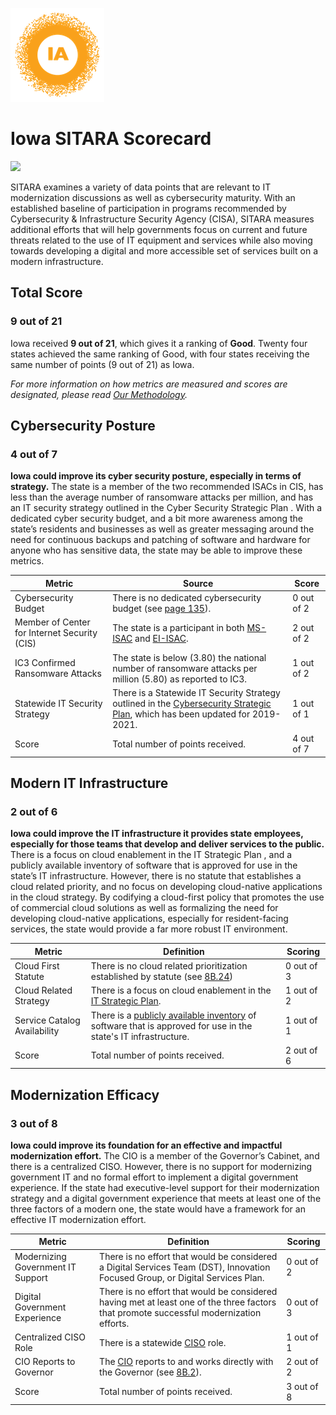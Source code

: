 ![image](https://github.com/internetassociation/SITARA/blob/main/Assets/IA_Mark.png)

# Iowa SITARA Scorecard

<img src="https://upload.wikimedia.org/wikipedia/commons/thumb/a/aa/Flag_of_Iowa.svg/640px-Flag_of_Iowa.svg.png" width="100" />

SITARA examines a variety of data points that are relevant to IT modernization discussions as well as cybersecurity maturity. With an established baseline of participation in programs recommended by Cybersecurity & Infrastructure Security Agency (CISA), SITARA measures additional efforts that will help governments focus on current and future threats related to the use of IT equipment and services while also moving towards developing a digital and more accessible set of services built on a modern infrastructure.

## Total Score

### 9 out of 21

Iowa received **9 out of 21**, which gives it a ranking of **Good**. Twenty four states achieved the same ranking of Good, with four states receiving the same number of points (9 out of 21) as Iowa.

*For more information on how metrics are measured and scores are designated, please read [Our Methodology](https://github.com/internetassociation/SITARA/blob/main/Data/Individual-Data/Our-Methodology.md).*

## Cybersecurity Posture

### 4 out of 7

**Iowa could improve its cyber security posture, especially in terms of strategy.** The state is a member of the two recommended ISACs in CIS, has less than the average number of ransomware attacks per million, and has an IT security strategy outlined in the Cyber Security Strategic Plan . With a dedicated cyber security budget, and a bit more awareness among the state’s residents and businesses as well as greater messaging around the need for continuous backups and patching of software and hardware for anyone who has sensitive data, the state may be able to improve these metrics.

Metric | Source | Score
--- | --- | ---
Cybersecurity Budget | There is no dedicated cybersecurity budget (see [page 135](https://dom.iowa.gov/sites/default/files/documents/2020/01/fy2021bbb_final_book.pdf)). | 0 out of 2
Member of Center for Internet Security (CIS) | The state is a participant in both [MS-ISAC](https://www.cisecurity.org/partners-state-government/) and [EI-ISAC](https://www.cisecurity.org/ei-isac/partners-ei-isac/). | 2 out of 2
IC3 Confirmed Ransomware Attacks | The state is below (3.80) the national number of ransomware attacks per million (5.80) as reported to IC3. | 1 out of 2
Statewide IT Security Strategy | There is a Statewide IT Security Strategy outlined in the [Cybersecurity Strategic Plan](https://iso.iowa.gov/sites/default/files/documents/2019/08/state_of_iowa_cybersecurity_strategic_plan_2019.pdf), which has been updated for 2019-2021. | 1 out of 1
Score | Total number of points received. | 4 out of 7

## Modern IT Infrastructure

### 2 out of 6

**Iowa could improve the IT infrastructure it provides state employees, especially for those teams that develop and deliver services to the public.** There is a focus on cloud enablement in the IT Strategic Plan , and a publicly available inventory of software that is approved for use in the state’s IT infrastructure. However, there is no statute that establishes a cloud related priority, and no focus on developing cloud-native applications in the cloud strategy. By codifying a cloud-first policy that promotes the use of commercial cloud solutions as well as formalizing the need for developing cloud-native applications, especially for resident-facing services, the state would provide a far more robust IT environment.

Metric | Definition | Scoring
--- | --- | ---
Cloud First Statute | There is no cloud related prioritization established by statute (see [8B.24](https://www.legis.iowa.gov/law/iowaCode/sections?codeChapter=8B)) | 0 out of 3
Cloud Related Strategy | There is a focus on cloud enablement in the [IT Strategic Plan](https://ocio.iowa.gov/strategic-plan). | 1 out of 2
Service Catalog Availability | There is a [publicly available inventory](https://iso.iowa.gov/services) of software that is approved for use in the state's IT infrastructure. | 1 out of 1
Score | Total number of points received. | 2 out of 6

## Modernization Efficacy

### 3 out of 8

**Iowa could improve its foundation for an effective and impactful modernization effort.** The CIO is a member of the Governor’s Cabinet, and there is a centralized CISO. However, there is no support for modernizing government IT and no formal effort to implement a digital government experience. If the state had executive-level support for their modernization strategy and a digital government experience that meets at least one of the three factors of a modern one, the state would have a framework for an effective IT modernization effort.

Metric | Definition | Scoring
--- | --- | ---
Modernizing Government IT Support | There is no effort that would be considered a Digital Services Team (DST), Innovation Focused Group, or Digital Services Plan. | 0 out of 2
Digital Government Experience | There is no effort that would be considered having met at least one of the three factors that promote successful modernization efforts. | 0 out of 3
Centralized CISO Role  | There is a statewide [CISO](https://iso.iowa.gov/) role. | 1 out of 1
CIO Reports to Governor | The [CIO](https://www.legis.iowa.gov/publications/departments/details?groupID=20021) reports to and works directly with the Governor (see [8B.2](https://www.legis.iowa.gov/law/iowaCode/sections?codeChapter=8B)). | 2 out of 2
Score | Total number of points received. | 3 out of 8